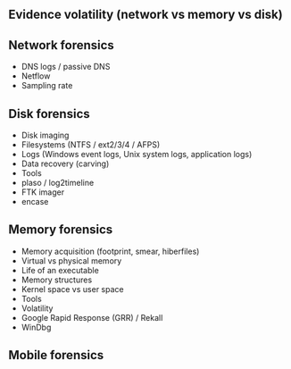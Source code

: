 ## Evidence volatility (network vs memory vs disk)

## Network forensics
- DNS logs / passive DNS
- Netflow
- Sampling rate

## Disk forensics
- Disk imaging
- Filesystems (NTFS / ext2/3/4 / AFPS)
- Logs (Windows event logs, Unix system logs, application logs)
- Data recovery (carving)
- Tools
- plaso / log2timeline
- FTK imager
- encase

## Memory forensics
- Memory acquisition (footprint, smear, hiberfiles)
- Virtual vs physical memory
- Life of an executable
- Memory structures
- Kernel space vs user space
- Tools
- Volatility
- Google Rapid Response (GRR) / Rekall
- WinDbg
  
## Mobile forensics
